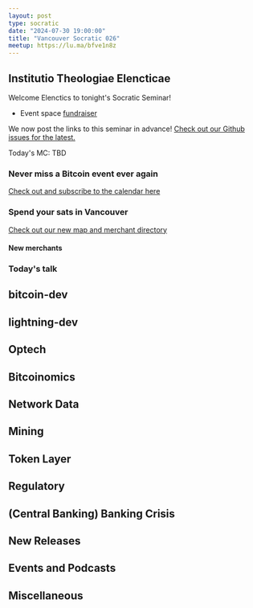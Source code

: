 ```yaml
---
layout: post
type: socratic
date: "2024-07-30 19:00:00"
title: "Vancouver Socratic 026"
meetup: https://lu.ma/bfve1n8z
---
```


## Institutio Theologiae Elencticae

Welcome Elenctics to tonight's Socratic Seminar!

- Event space [fundraiser](https://we.encrypt.cash/apps/RGEE4XWAqPAyrSEZo3EMRkG2ZkB/crowdfund)

We now post the links to this seminar in advance! [Check out our Github issues for the latest.](https://github.com/VancouverBitdevs/VancouverBitdevs.github.io/issues)

Today's MC: TBD

### Never miss a Bitcoin event ever again

[Check out and subscribe to the calendar here](/calendar)



### Spend your sats in Vancouver

[Check out our new map and merchant directory](/map)

#### New merchants



<!-- ### Today's talk -->

### Today's talk



## bitcoin-dev



## lightning-dev



## Optech



## Bitcoinomics



## Network Data



## Mining



## Token Layer



## Regulatory



## (Central Banking) Banking Crisis



## New Releases


## Events and Podcasts



## Miscellaneous



